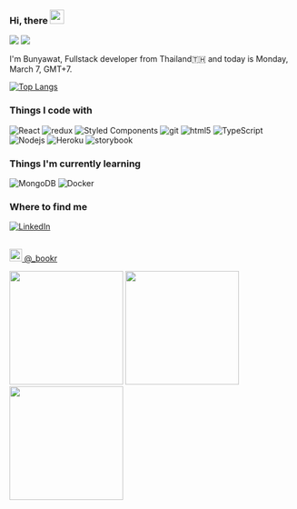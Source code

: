 ### Hi, there <img src="https://media.giphy.com/media/hvRJCLFzcasrR4ia7z/giphy.gif" width="25px">

![](https://komarev.com/ghpvc/?username=bsrisompong&color=green)
![](https://hit.yhype.me/github/profile?user_id=33023239)


I'm Bunyawat, Fullstack developer from Thailand🇹🇭 and today is Monday, March 7, GMT+7.

[![Top Langs](https://github-readme-stats.vercel.app/api/top-langs/?username=bsrisompong&langs_count=8)](https://github.com/anuraghazra/github-readme-stats)

<h3>Things I code with</h3>
<p>
<img alt="React" src="https://img.shields.io/badge/-React-45b8d8?style=flat-square&logo=react&logoColor=white" />
  <img alt="redux" src="https://img.shields.io/badge/-Redux-764ABC?style=flat-square&logo=redux&logoColor=white" />
  <img alt="Styled Components" src="https://img.shields.io/badge/-Styled_Components-db7092?style=flat-square&logo=styled-components&logoColor=white" />
  <img alt="git" src="https://img.shields.io/badge/-Git-F05032?style=flat-square&logo=git&logoColor=white" />
  <img alt="html5" src="https://img.shields.io/badge/-HTML5-E34F26?style=flat-square&logo=html5&logoColor=white" />
  <img alt="TypeScript" src="https://img.shields.io/badge/-TypeScript-007ACC?style=flat-square&logo=typescript&logoColor=white" />
  <img alt="Nodejs" src="https://img.shields.io/badge/-Nodejs-43853d?style=flat-square&logo=Node.js&logoColor=white" />
  <img alt="Heroku" src="https://img.shields.io/badge/-Heroku-430098?style=flat-square&logo=heroku&logoColor=white" />
  <img alt="storybook" src="https://img.shields.io/badge/storybook-db7092?logo=storybook&logoColor=white&style=flat-square" />
</p>

<h3>Things I'm currently learning </h3>
<p>
  <img alt="MongoDB" src="https://img.shields.io/badge/-MongoDB-13aa52?style=flat-square&logo=mongodb&logoColor=white" />
  <img alt="Docker" src="https://img.shields.io/badge/-Docker-46a2f1?style=flat-square&logo=docker&logoColor=white" />
</p>


<h3>Where to find me</h3>
<a href="https://www.linkedin.com/in/bsrisompong" target="_blank"><img alt="LinkedIn" src="https://img.shields.io/badge/linkedin-%230077B5.svg?&style=for-the-badge&logo=linkedin&logoColor=white" /></a>
<br></br>
<p><a href="https://www.instagram.com/_bookr/" target="_blank"><img
    src="https://camo.githubusercontent.com/c9dacf0f25a1489fdbc6c0d2b41cda58b77fa210a13a886d6f99e027adfbd358/68747470733a2f2f6564656e742e6769746875622e696f2f537570657254696e7949636f6e732f696d616765732f7376672f696e7374616772616d2e737667"
    width="22" /> @_bookr</a></p>
<p><img  height="200" src="https:&#x2F;&#x2F;cdn1.picuki.com&#x2F;hosted-by-instagram&#x2F;q&#x3D;0exhNuNYnjBGZDHIdN5WmL9I2PEvHA5RNucaS7j0nyZiNxIsbHWB58ltwdGn%7C%7CDh6Kwh9HS+Lfjhj7YkuVVxSZFN4NETWQLSJSjxd5q+QV4Cl1DNu9pdlnb43LnwWY3Cr98QqOzjYMTIfQeoEH%7C%7Cb2rOkS5vvwZTQBuDqQMOUtzCVG%7C%7CMm0X51wmcQf8fTT0FOzv9QONzUavDt5YnYmoeLSvmcDUufkM8lmpKw5QLMCgZRIuaHolST2F28pf2AwGTWL%7C%7CLTPnNEAhDe1JWVvvV6pRJY0J09D0G2q+jo9u4gBhtGDDNVswe8uuubSSGtafk5to0RDl7actgLsLmOq3R4FjjSVzbvsIq4Zh6HPAMWyBfi46CPLVvz6IJ1NS0MEEf+DSk%7C%7CyGMqiKOYBpd5tSsxPw3WD3Q%7C%7CrY%7C%7Cb72U4nVmdoomSuLdRPTf6i16agryDShDvW8w&#x3D;&#x3D;" /> <img height="200" src="https:&#x2F;&#x2F;cdn1.picuki.com&#x2F;hosted-by-instagram&#x2F;q&#x3D;0exhNuNYnjBGZDHIdN5WmL9I2PEvHA5RNecaS7j0nyZiNxIsbHWB58ltwdGn%7C%7CDh6Kwh9HS+Lfjhj7YoiVFlQZFp7P03cTrCBTzxQ7KWfV4Cj2zdm%7C%7CJ5pkbY0LXYabXGq98YoOzjYMTIfQeoEH%7C%7Cb2rvUT+vvwbTYNpi2TNLxCyQlWotfpUrJy9ZRzt52U1h+189JldAJZ+jtvdBFundPZlTIeAf3+Idp1orN2S%7C%7CkKjskOuKK%7C%7C1SO2ECMseW16GX6Rv5+HoOAAuiDpYGhpqzDheKc4EEMWggicjj5nn9kgpYGSM6xVlO8PhbfjCmMDUjFKhRJqwLm6tQLsSUHv3EBQnjeelvW+eqN29qrREau0Xcuw2SKSN6GGTbBZbUMbBqqbUWqLDMzuUf0AmZFWKv5E1FqK40u1ZKnVmhx0WWMY0WKoW8BVBcKTx5C3+3ON1T+Ipl9o" /> <img height="200" src="https:&#x2F;&#x2F;cdn1.picuki.com&#x2F;hosted-by-instagram&#x2F;q&#x3D;0exhNuNYnjBGZDHIdN5WmL9I2PEvHA5RNecaS7j0nyZiNxIsbHWB58ltwdGn%7C%7CDh6Kwh9HS+Lfjhh4I8iVFRXZFt5O0PcSbOATzpR7K+aVoCg2j1u%7C%7CZRlk78yK3cfYXOp9MQqOzjYMTIfQeoEH%7C%7Cb2rvUW8PvwbTIBpi2TMLBCyQlWotfpUrJy9ZRzt52U1h+189JldAJZ+jtvdBFundPZlTIeAf3+Idp1orN2S%7C%7CkKjskOuKK%7C%7C1SO2ECMseW16GX6Rv5+HoOAAuiDpYGhpqjHheKc4EEMWggi3lQUzk6o92bKHbKxV5uwWlYvcCmMDUjFKhRJqwLm6tQLsSUHv3EBQnjeelvW+eqN29qrREb6ZePHr4juZeL6GOpAVDiMJKfbXaW%7C%7CeDqy5IfJ4jKJ3Bahm8HiT%7C%7CS+HbObFmhx0WWMY0RXeLccnBcKTx5C3+3ON1T+Ipl9o" /></p>


<!--
**bsrisompong/bsrisompong** is a ✨ _special_ ✨ repository because its `README.md` (this file) appears on your GitHub profile.

Here are some ideas to get you started:

- 🔭 I’m currently working on ...
- 🌱 I’m currently learning ...
- 👯 I’m looking to collaborate on ...
- 🤔 I’m looking for help with ...
- 💬 Ask me about ...
- 📫 How to reach me: ...
- 😄 Pronouns: ...
- ⚡ Fun fact: ...
-->


